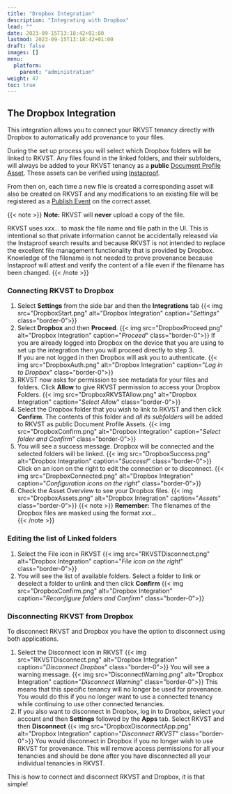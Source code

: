 ```yaml
---
title: "Dropbox Integration"
description: "Integrating with Dropbox"
lead: ""
date: 2023-09-15T13:18:42+01:00
lastmod: 2023-09-15T13:18:42+01:00
draft: false
images: []
menu: 
  platform:
    parent: "administration"
weight: 47
toc: true
---
```


## The Dropbox Integration

This integration allows you to connect your RKVST tenancy directly with Dropbox to automatically add provenance to your files.

During the set up process you will select which Dropbox folders will be linked to RKVST. Any files found in the linked folders, and their subfolders, will always be added to your RKVST tenancy as a **public** [Document Profile Asset](/developers/developer-patterns/document-profile/). These assets can be verified using [Instaproof](/platform/overview/instaproof/).

From then on, each time a new file is created a corresponding asset will also be created on RKVST and any modifications to an existing file will be registered as a [Publish Event](/developers/developer-patterns/document-profile/#publish-event) on the correct asset.

{{< note >}}
**Note:** RKVST will **never** upload a copy of the file.

RKVST uses <em>xxx...</em> to mask the file name and file path in the UI. This is intentional so that private information cannot be accidentally released via the Instaproof search results and because RKVST is not intended to replace the excellent file management functionality that is provided by Dropbox.<br>
Knowledge of the filename is not needed to prove provenance because Instaproof will attest and verify the content of a file even if the filename has been changed.
{{< /note >}}

### Connecting RKVST to Dropbox

1. Select **Settings** from the side bar and then the **Integrations** tab
{{< img src="DropboxStart.png" alt="Dropbox Integration" caption="<em>Settings</em>" class="border-0">}}
1. Select **Dropbox** and then **Proceed**.
{{< img src="DropboxProceed.png" alt="Dropbox Integration" caption="<em>Proceed</em>" class="border-0">}}
If you are already logged into Dropbox on the device that you are using to set up the integration then you will proceed directly to step 3.<br>If you are not logged in then Dropbox will ask you to authenticate.
{{< img src="DropboxAuth.png" alt="Dropbox Integration" caption="<em>Log in to Dropbox</em>" class="border-0">}}
1. RKVST now asks for permission to see metadata for your files and folders. Click **Allow** to give RKVST permission to access your Dropbox Folders.
{{< img src="DropboxRKVSTAllow.png" alt="Dropbox Integration" caption="<em>Select Allow</em>" class="border-0">}}
1. Select the Dropbox folder that you wish to link to RKVST and then click **Confirm**. The contents of this folder and *all its subfolders* will be added to RKVST as public Document Profile Assets.
{{< img src="DropboxConfirm.png" alt="Dropbox Integration" caption="<em>Select folder and Confirm</em>" class="border-0">}}
1. You will see a success message. Dropbox will be connected and the selected folders will be linked.
{{< img src="DropboxSuccess.png" alt="Dropbox Integration" caption="<em>Success!</em>" class="border-0">}}
Click on an icon on the right to edit the connection or to disconnect.
{{< img src="DropboxConnected.png" alt="Dropbox Integration" caption="<em>Configuration icons on the right</em>" class="border-0">}}
1. Check the Asset Overview to see your Dropbox files.
{{< img src="DropboxAssets.png" alt="Dropbox Integration" caption="<em>Assets</em>" class="border-0">}}
{{< note >}}
**Remember:** The filenames of the Dropbox files are masked using the format <em>xxx...</em>  
{{< /note >}}

### Editing the list of Linked folders
1. Select the File icon in RKVST
{{< img src="RKVSTDisconnect.png" alt="Dropbox Integration" caption="<em>File icon on the right</em>" class="border-0">}}
1. You will see the list of available folders. Select a folder to link or deselect a folder to unlink and then click **Confirm**
{{< img src="DropboxConfirm.png" alt="Dropbox Integration" caption="<em>Reconfigure folders and Confirm</em>" class="border-0">}}

### Disconnecting RKVST from Dropbox

To disconnect RKVST and Dropbox you have the option to disconnect using both applications.

1. Select the Disconnect icon in RKVST
{{< img src="RKVSTDisconnect.png" alt="Dropbox Integration" caption="<em>Disconnect Dropbox</em>" class="border-0">}}
You will see a warning message.
{{< img src="DisconnectWarning.png" alt="Dropbox Integration" caption="<em>Disconnect Warning</em>" class="border-0">}}
This means that this specific tenancy will no longer be used for provenance. You would do this if you no longer want to use a connected tenancy while continuing to use other connected tenancies.
1. If you also want to disconnect in Dropbox, log in to Dropbox, select your account and then **Settings** followed by the **Apps** tab. Select RKVST and then **Disconnect**
{{< img src="DropboxDisconnectApp.png" alt="Dropbox Integration" caption="<em>Disconnect RKVST</em>" class="border-0">}}
You would disconnect in Dropbox if you no longer wish to use RKVST for provenance. This will remove access permissions for all your tenancies and should be done after you have disconnected all your individual tenancies in RKVST.


This is how to connect and disconnect RKVST and Dropbox, it is that simple!
